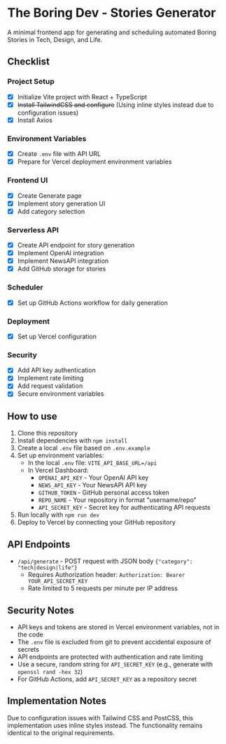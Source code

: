 # The Boring Dev - Stories Generator

A minimal frontend app for generating and scheduling automated Boring Stories in Tech, Design, and Life.

## Checklist

### Project Setup
- [x] Initialize Vite project with React + TypeScript
- [x] ~~Install TailwindCSS and configure~~ (Using inline styles instead due to configuration issues)
- [x] Install Axios

### Environment Variables
- [x] Create `.env` file with API URL
- [x] Prepare for Vercel deployment environment variables

### Frontend UI
- [x] Create Generate page
- [x] Implement story generation UI
- [x] Add category selection

### Serverless API
- [x] Create API endpoint for story generation
- [x] Implement OpenAI integration
- [x] Implement NewsAPI integration
- [x] Add GitHub storage for stories

### Scheduler
- [x] Set up GitHub Actions workflow for daily generation

### Deployment
- [x] Set up Vercel configuration

### Security
- [x] Add API key authentication
- [x] Implement rate limiting
- [x] Add request validation
- [x] Secure environment variables

## How to use

1. Clone this repository
2. Install dependencies with `npm install`
3. Create a local `.env` file based on `.env.example`
4. Set up environment variables:
   - In the local `.env` file: `VITE_API_BASE_URL=/api`
   - In Vercel Dashboard:
     - `OPENAI_API_KEY` - Your OpenAI API key
     - `NEWS_API_KEY` - Your NewsAPI API key
     - `GITHUB_TOKEN` - GitHub personal access token
     - `REPO_NAME` - Your repository in format "username/repo"
     - `API_SECRET_KEY` - Secret key for authenticating API requests
5. Run locally with `npm run dev`
6. Deploy to Vercel by connecting your GitHub repository

## API Endpoints

- `/api/generate` - POST request with JSON body `{"category": "tech|design|life"}`
  - Requires Authorization header: `Authorization: Bearer YOUR_API_SECRET_KEY`
  - Rate limited to 5 requests per minute per IP address

## Security Notes

- API keys and tokens are stored in Vercel environment variables, not in the code
- The `.env` file is excluded from git to prevent accidental exposure of secrets
- API endpoints are protected with authentication and rate limiting
- Use a secure, random string for `API_SECRET_KEY` (e.g., generate with `openssl rand -hex 32`)
- For GitHub Actions, add `API_SECRET_KEY` as a repository secret

## Implementation Notes

Due to configuration issues with Tailwind CSS and PostCSS, this implementation uses inline styles instead. The functionality remains identical to the original requirements.
